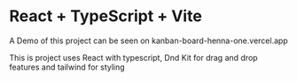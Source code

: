 # React + TypeScript + Vite
A Demo of this project can be seen on kanban-board-henna-one.vercel.app

This is project uses React with typescript, Dnd Kit for drag and drop features and tailwind for styling

